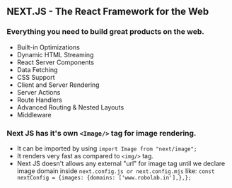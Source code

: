 ## NEXT.JS - The React Framework  for the Web
### Everything you need to build great products on the web.
- Built-in Optimizations
- Dynamic HTML Streaming
- React Server Components
- Data Fetching
- CSS Support
- Client and Server Rendering
- Server Actions
- Route Handlers
- Advanced Routing & Nested Layouts
- Middleware

### Next JS has it's own `<Image/>` tag for image rendering.
- It can be imported by using `import Image from "next/image";`
- It renders very fast as compared to `<img/>` tag.
- Next JS doesn't allows any external "url" for image tag until we declare image domain inside `next.config.js or next.config.mjs` like:
   `const nextConfig = {images: {domains: ['www.robolab.in'],},};`

